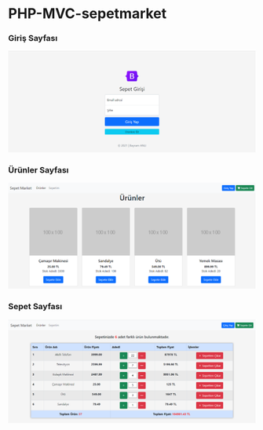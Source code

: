 # PHP-MVC-sepetmarket

### Giriş Sayfası
![login page](https://github.com/bayramanli/PHP-MVC-sepetmarket/blob/master/resimler/login-page.PNG)

### Ürünler Sayfası
![product page](https://github.com/bayramanli/PHP-MVC-sepetmarket/blob/master/resimler/product-page.PNG)

### Sepet Sayfası
![basket page](https://github.com/bayramanli/PHP-MVC-sepetmarket/blob/master/resimler/basket-page.PNG)
